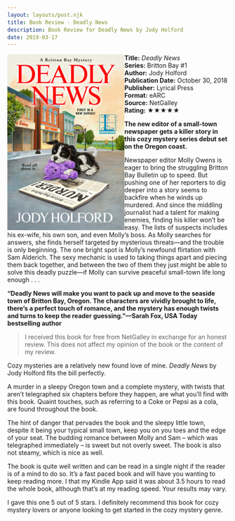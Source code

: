 ```yaml
---
layout: layouts/post.njk
title: Book Review - Deadly News
description: Book Review for Deadly News by Jody Holford
date: 2019-03-17
---
```

<section class="review__info">

<img loading="lazy" class="movie__poster" src="/static/images/covers/deadlynews.webp" alt="Book Cover for Deadly News by Jody Holford" width="267" height="400" align="left">
        
<b>Title:</b> <i>Deadly News</i><br>
<b>Series:</b> Britton Bay #1 <br>
<b>Author:</b> Jody Holford<br>
<b>Publication Date:</b> October 30, 2018<br>
<b>Publisher:</b> Lyrical Press<br>
<b>Format:</b> eARC<br>
<b>Source:</b> NetGalley<br>
<b>Rating:</b> &#9733;&#9733;&#9733;&#9733;&#9733;
        
<p class="review__description"><b>The new editor of a small-town newspaper gets a killer story in this cozy mystery series debut set on the Oregon coast.</b></p>

<p>Newspaper editor Molly Owens is eager to bring the struggling Britton Bay Bulletin up to speed. But pushing one of her reporters to dig deeper into a story seems to backfire when he winds up murdered. And since the middling journalist had a talent for making enemies, finding his killer won’t be easy. The lists of suspects includes his ex-wife, his own son, and even Molly’s boss. As Molly searches for answers, she finds herself targeted by mysterious threats—and the trouble is only beginning. The one bright spot is Molly’s newfound flirtation with Sam Alderich. The sexy mechanic is used to taking things apart and piecing them back together, and between the two of them they just might be able to solve this deadly puzzle—if Molly can survive peaceful small-town life long enough . . .  </p>

<p><b>“Deadly News will make you want to pack up and move to the seaside town of Britton Bay, Oregon. The characters are vividly brought to life, there’s a perfect touch of romance, and the mystery has enough twists and turns to keep the reader guessing.”—Sarah Fox, USA Today bestselling author</b></p>
</section>

<blockquote>I received this book for free from NetGalley in exchange for an honest review. This does not affect my opinion of the book or the content of my review.</blockquote>

<p>Cozy mysteries are a relatively new found love of mine. <i>Deadly News</i> by Jody Holford fits the bill perfectly.</p>

<p>A murder in a sleepy Oregon town and a complete mystery, with twists that aren’t telegraphed six chapters before they happen, are what you’ll find with this book. Quaint touches, such as referring to a Coke or Pepsi as a cola, are found throughout the book.</p>

<p>The hint of danger that pervades the book and the sleepy little town, despite it being your typical small town, keep you on you toes and the edge of your seat. The budding romance between Molly and Sam – which was telegraphed immediately – is sweet but not overly sweet. The book is also not steamy, which is nice as well.</p>

<p>The book is quite well written and can be read in a single night if the reader is of a mind to do so. It’s a fast paced book and will have you wanting to keep reading more. I that my Kindle App said it was about 3.5 hours to read the whole book, although that’s at my reading speed. Your results may vary.</p>

<p>I gave this one 5 out of 5 stars. I definitely recommend this book for cozy mystery lovers or anyone looking to get started in the cozy mystery genre.</p>